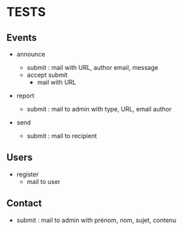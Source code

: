 # TESTS

## Events

- announce
    - submit : mail with URL, author email, message
    - accept submit
        - mail with URL
- report 
    - submit : mail to admin with type, URL, email author

- send
    - submit : mail to recipient

## Users

- register
    - mail to user

## Contact

- submit : mail to admin with prénom, nom, sujet, contenu
